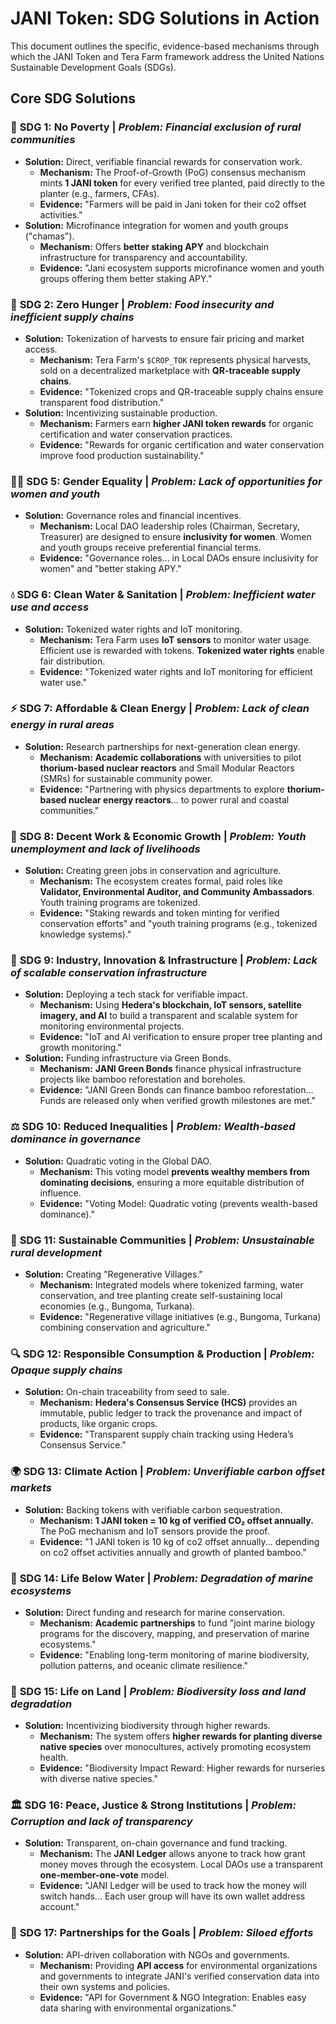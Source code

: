 # JANI Token: SDG Solutions in Action

This document outlines the specific, evidence-based mechanisms through which the JANI Token and Tera Farm framework address the United Nations Sustainable Development Goals (SDGs).

## Core SDG Solutions

### 🌱 **SDG 1: No Poverty** | *Problem: Financial exclusion of rural communities*
-   **Solution:** Direct, verifiable financial rewards for conservation work.
    -   **Mechanism:** The Proof-of-Growth (PoG) consensus mechanism mints **1 JANI token** for every verified tree planted, paid directly to the planter (e.g., farmers, CFAs).
    -   **Evidence:** "Farmers will be paid in Jani token for their co2 offset activities."
-   **Solution:** Microfinance integration for women and youth groups ("chamas").
    -   **Mechanism:** Offers **better staking APY** and blockchain infrastructure for transparency and accountability.
    -   **Evidence:** "Jani ecosystem supports microfinance women and youth groups offering them better staking APY."

### 🌾 **SDG 2: Zero Hunger** | *Problem: Food insecurity and inefficient supply chains*
-   **Solution:** Tokenization of harvests to ensure fair pricing and market access.
    -   **Mechanism:** Tera Farm's `$CROP_TOK` represents physical harvests, sold on a decentralized marketplace with **QR-traceable supply chains**.
    -   **Evidence:** "Tokenized crops and QR-traceable supply chains ensure transparent food distribution."
-   **Solution:** Incentivizing sustainable production.
    -   **Mechanism:** Farmers earn **higher JANI token rewards** for organic certification and water conservation practices.
    -   **Evidence:** "Rewards for organic certification and water conservation improve food production sustainability."

### 👩‍🌾 **SDG 5: Gender Equality** | *Problem: Lack of opportunities for women and youth*
-   **Solution:** Governance roles and financial incentives.
    -   **Mechanism:** Local DAO leadership roles (Chairman, Secretary, Treasurer) are designed to ensure **inclusivity for women**. Women and youth groups receive preferential financial terms.
    -   **Evidence:** "Governance roles... in Local DAOs ensure inclusivity for women" and "better staking APY."

### 💧 **SDG 6: Clean Water & Sanitation** | *Problem: Inefficient water use and access*
-   **Solution:** Tokenized water rights and IoT monitoring.
    -   **Mechanism:** Tera Farm uses **IoT sensors** to monitor water usage. Efficient use is rewarded with tokens. **Tokenized water rights** enable fair distribution.
    -   **Evidence:** "Tokenized water rights and IoT monitoring for efficient water use."

### ⚡ **SDG 7: Affordable & Clean Energy** | *Problem: Lack of clean energy in rural areas*
-   **Solution:** Research partnerships for next-generation clean energy.
    -   **Mechanism:** **Academic collaborations** with universities to pilot **thorium-based nuclear reactors** and Small Modular Reactors (SMRs) for sustainable community power.
    -   **Evidence:** "Partnering with physics departments to explore **thorium-based nuclear energy reactors**... to power rural and coastal communities."

### 💼 **SDG 8: Decent Work & Economic Growth** | *Problem: Youth unemployment and lack of livelihoods*
-   **Solution:** Creating green jobs in conservation and agriculture.
    -   **Mechanism:** The ecosystem creates formal, paid roles like **Validator, Environmental Auditor, and Community Ambassadors**. Youth training programs are tokenized.
    -   **Evidence:** "Staking rewards and token minting for verified conservation efforts" and "youth training programs (e.g., tokenized knowledge systems)."

### 📡 **SDG 9: Industry, Innovation & Infrastructure** | *Problem: Lack of scalable conservation infrastructure*
-   **Solution:** Deploying a tech stack for verifiable impact.
    -   **Mechanism:** Using **Hedera's blockchain, IoT sensors, satellite imagery, and AI** to build a transparent and scalable system for monitoring environmental projects.
    -   **Evidence:** "IoT and AI verification to ensure proper tree planting and growth monitoring."
-   **Solution:** Funding infrastructure via Green Bonds.
    -   **Mechanism:** **JANI Green Bonds** finance physical infrastructure projects like bamboo reforestation and boreholes.
    -   **Evidence:** "JANI Green Bonds can finance bamboo reforestation... Funds are released only when verified growth milestones are met."

### ⚖️ **SDG 10: Reduced Inequalities** | *Problem: Wealth-based dominance in governance*
-   **Solution:** Quadratic voting in the Global DAO.
    -   **Mechanism:** This voting model **prevents wealthy members from dominating decisions**, ensuring a more equitable distribution of influence.
    -   **Evidence:** "Voting Model: Quadratic voting (prevents wealth-based dominance)."

### 🏡 **SDG 11: Sustainable Communities** | *Problem: Unsustainable rural development*
-   **Solution:** Creating "Regenerative Villages."
    -   **Mechanism:** Integrated models where tokenized farming, water conservation, and tree planting create self-sustaining local economies (e.g., Bungoma, Turkana).
    -   **Evidence:** "Regenerative village initiatives (e.g., Bungoma, Turkana) combining conservation and agriculture."

### 🔍 **SDG 12: Responsible Consumption & Production** | *Problem: Opaque supply chains*
-   **Solution:** On-chain traceability from seed to sale.
    -   **Mechanism:** **Hedera's Consensus Service (HCS)** provides an immutable, public ledger to track the provenance and impact of products, like organic crops.
    -   **Evidence:** "Transparent supply chain tracking using Hedera’s Consensus Service."

### 🌍 **SDG 13: Climate Action** | *Problem: Unverifiable carbon offset markets*
-   **Solution:** Backing tokens with verifiable carbon sequestration.
    -   **Mechanism:** **1 JANI token = 10 kg of verified CO₂ offset annually.** The PoG mechanism and IoT sensors provide the proof.
    -   **Evidence:** "1 JANI token is 10 kg of co2 offset annually... depending on co2 offset activities annually and growth of planted bamboo."

### 🐠 **SDG 14: Life Below Water** | *Problem: Degradation of marine ecosystems*
-   **Solution:** Direct funding and research for marine conservation.
    -   **Mechanism:** **Academic partnerships** to fund "joint marine biology programs for the discovery, mapping, and preservation of marine ecosystems."
    -   **Evidence:** "Enabling long-term monitoring of marine biodiversity, pollution patterns, and oceanic climate resilience."

### 🌳 **SDG 15: Life on Land** | *Problem: Biodiversity loss and land degradation*
-   **Solution:** Incentivizing biodiversity through higher rewards.
    -   **Mechanism:** The system offers **higher rewards for planting diverse native species** over monocultures, actively promoting ecosystem health.
    -   **Evidence:** "Biodiversity Impact Reward: Higher rewards for nurseries with diverse native species."

### 🏛️ **SDG 16: Peace, Justice & Strong Institutions** | *Problem: Corruption and lack of transparency*
-   **Solution:** Transparent, on-chain governance and fund tracking.
    -   **Mechanism:** The **JANI Ledger** allows anyone to track how grant money moves through the ecosystem. Local DAOs use a transparent **one-member-one-vote** model.
    -   **Evidence:** "JANI Ledger will be used to track how the money will switch hands... Each user group will have its own wallet address account."

### 🤝 **SDG 17: Partnerships for the Goals** | *Problem: Siloed efforts*
-   **Solution:** API-driven collaboration with NGOs and governments.
    -   **Mechanism:** Providing **API access** for environmental organizations and governments to integrate JANI's verified conservation data into their own systems and policies.
    -   **Evidence:** "API for Government & NGO Integration: Enables easy data sharing with environmental organizations."
